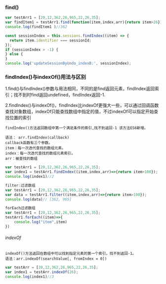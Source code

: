 
### find()
```js
var testArr1 = [20,12,362,26,965,22,26,35];
var findItem1 = testArr1.find(function(item,index,arr){return item>26});
console.log(findItem1 )//362
```

```js
const sessionIndex = this.sessions.findIndex((item) => {
  return item.identifier === sessionId;
});
if (sessionIndex > -1) {
} else {
}
console.log('updateSessionByUndo_indexB:', sessionIndex);
```

### findIndex()与indexOf()用法与区别
1.find()与findIndex()参数与用法相同，不同的是find返回元素，findIndex返回索引；找不到时find返回undefined，findIndex返回-1.

2.findIndex()与indexOf()，findIndex比indexOf更强大一些，可以通过回调函数查找对象数组，indexOf只能查找数组中指定的值，不过indexOf可以指定开始查找位置的索引

```
findIndex()方法返回数组中第一个满足条件的索引,找不到返回-1 该方法ES6新增。

语法： arr.findIndex(callback)
callback函数有三个参数。
item：每一次迭代查找的数组元素。
index：每一次迭代查找的数组元素索引。
arr：被查找的数组
```

```js
var testArr1 = [20,12,362,26,965,22,26,35];
var index1 = testArr1.findIndex((item,index,arr)=>{return item>100});
console.log(index1)//2

filter:过滤数组
var testArr1 = [20,12,362,26,965,22,26,35];
var data = testArr1.filter((item,index,arr)=>{return item>100});
console.log(data)// [362, 965]

forEach过滤数组
var testArr1 = [20,12,362,26,965,22,26,35];
testArr1.forEach((item)=>{
	console.log("item",item)
})
```

###### indexOf
```
indexOf()方法返回在数组中可以找到指定元素的第一个索引，找不到返回-1。
语法：arr.indexOf(searchValue[, fromIndex = 0])
```
```js
var testArr = [20,12,362,26,965,22,26,35];
var index1 = testArr.indexOf(26);
console.log(index1)//3
```
